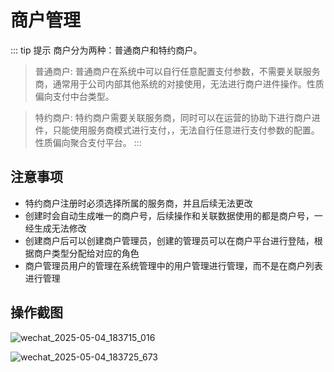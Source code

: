 # 商户管理
::: tip 提示
商户分为两种：普通商户和特约商户。
> 普通商户: 普通商户在系统中可以自行任意配置支付参数，不需要关联服务商，通常用于公司内部其他系统的对接使用，无法进行商户进件操作。性质偏向支付中台类型。

> 特约商户: 特约商户需要关联服务商，同时可以在运营的协助下进行商户进件，只能使用服务商模式进行支付，，无法自行任意进行支付参数的配置。性质偏向聚合支付平台。
:::
## 注意事项
- 特约商户注册时必须选择所属的服务商，并且后续无法更改
- 创建时会自动生成唯一的商户号，后续操作和关联数据使用的都是商户号，一经生成无法修改
- 创建商户后可以创建商户管理员，创建的管理员可以在商户平台进行登陆，根据商户类型分配给对应的角色
- 商户管理员用户的管理在系统管理中的用户管理进行管理，而不是在商户列表进行管理


## 操作截图
![wechat_2025-05-04_183715_016](https://cdn.jsdelivr.net/gh/xxm1995/picx-images-hosting@master/20250504/wechat_2025-05-04_183715_016.lvxw0944a.webp)

![wechat_2025-05-04_183725_673](https://cdn.jsdelivr.net/gh/xxm1995/picx-images-hosting@master/20250504/wechat_2025-05-04_183725_673.ma9pento.webp)
